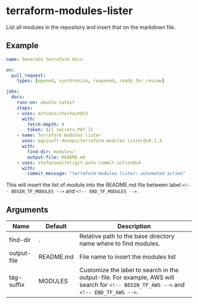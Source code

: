 # terraform-modules-lister

List all modules in the repository and insert that on the markdown file.

## Example

```yaml
name: Generate terraform docs

on:
  pull_request:
    types: [opened, synchronize, reopened, ready_for_review]

jobs:
  docs:
    runs-on: ubuntu-latest
    steps:
    - uses: actions/checkout@v3
      with:
        fetch-depth: 0
        token: ${{ secrets.PAT }}
    - name: Terraform modules lister
      uses: equisoft-devops/terraform-modules-lister@v0.1.3
      with:
        find-dir: modules/
        output-file: README.md
    - uses: stefanzweifel/git-auto-commit-action@v4
      with:
        commit_message: "terraform-modules-lister: automated action"
```

This will insert the list of module into the README.md file between label `<!-- BEGIN_TF_MODULES -->` and `<!-- END_TF_MODULES -->`.

## Arguments

| Name        | Default     | Description                                                           |
| ----------- | ----------- | --------------------------------------------------------------------- |
| find-dir    | .           | Relative path to the base directory name where to find modules.       |
| output-file | README.md   | File name to insert the modules list                                  |
| tag-suffix  | MODULES     | Customize the label to search in the output-file. For example, AWS will search for `<!-- BEGIN_TF_AWS -->` and `<!-- END_TF_AWS -->`.|
